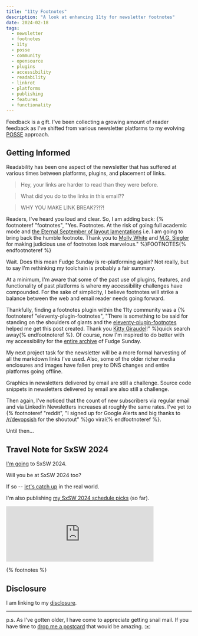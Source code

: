 ```yaml
---
title: "11ty Footnotes"
description: "A look at enhancing 11ty for newsletter footnotes"
date: 2024-02-18
tags: 
  - newsletter
  - footnotes
  - 11ty
  - posse
  - community
  - opensource
  - plugins
  - accessibility
  - readability
  - linkrot
  - platforms
  - publishing
  - features
  - functionality
---
```


Feedback is a gift. I've been collecting a growing amount of reader feedback as I've shifted from various newsletter platforms to my evolving [POSSE](/topics/posse) approach.

## Getting Informed

Readability has been one aspect of the newsletter that has suffered at various times between platforms, plugins, and placement of links.

> Hey, your links are harder to read than they were before. 

> What did you do to the links in this email??

> WHY YOU MAKE LINK BREAK??!?!

Readers, I've heard you loud and clear. So, I am adding back: {% footnoteref "footnotes", "Yes. Footnotes. At the risk of going full academic mode and <a href='https://stanfordmag.org/contents/the-decline-and-fall-of-footnotes'>the Eternal September of layout lamentations</a> i.e. I am going to bring back the humble footnote. Thank you to <a href='https://www.citationneeded.news'>Molly White</a> and <a href='https://spyglass.org'>M.G. Siegler</a> for making judicious use of footnotes look marvelous." %}FOOTNOTES{% endfootnoteref %}

Wait. Does this mean Fudge Sunday is re-platforming again? Not really, but to say I'm rethinking my toolchain is probably a fair summary.

At a minimum, I'm aware that some of the past use of plugins, features, and functionality of past platforms is where my accessibility challenges have compounded. For the sake of simplicity, I believe footnotes will strike a balance between the web and email reader needs going forward.

Thankfully, finding a footnotes plugin within the 11ty community was a {% footnoteref "eleventy-plugin-footnotes", "There is something to be said for standing on the shoulders of giants and the <a href='https://github.com/KittyGiraudel/eleventy-plugin-footnotes'>eleventy-plugin-footnotes</a> helped me get this post created. Thank you <a href='https://kittygiraudel.com'>Kitty Giraudel</a>!" %}quick search away{% endfootnoteref %}. Of course, now I'm inspired to do better with my accessibility for the [entire archive](/archive/) of Fudge Sunday.

My next project task for the newsletter will be a more formal harvesting of all the markdown links I've used. Also, some of the older richer media enclosures and images have fallen prey to DNS changes and entire platforms going offline.

Graphics in newsletters delivered by email are still a challenge. Source code snippets in newsletters delivered by email are also still a challenge.

Then again, I've noticed that the count of new subscribers via regular email and via LinkedIn Newsletters increases at roughly the same rates. I've yet to {% footnoteref "reddit", "I signed up for Google Alerts and big thanks to <a href='https://www.reddit.com/r/devopsish/comments/19ewhpg/how_to_buttondown_with_11ty_on_netlify_with/'>/r/devopsish</a> for the shoutout" %}go viral{% endfootnoteref %}.

Until then... 

## Travel Note for SxSW 2024

[I'm going](/archive/south-by-southwest-bound-and-down/) to SxSW 2024.

Will you be at SxSW 2024 too?

If so -- [let's catch up](https://jaycuthrell.com/contact) in the real world.

I'm also publishing [my SxSW 2024 schedule picks](https://schedule.sxsw.com/favorite/user/985f8ae425a0ca54469639ae92234564491ace14) (so far).

<iframe src="https://cuthrell.com/@jay/111774189599544610/embed" class="mastodon-embed" style="max-width: 100%; border: 0" width="400" allowfullscreen="allowfullscreen"></iframe><script src="https://cuthrell.com/embed.js" async="async"></script>

{% footnotes %}

## Disclosure

I am linking to my [disclosure](https://jaycuthrell.com/disclosure/).

***

p.s. As I've gotten older, I have come to appreciate getting snail mail. If you have time to [drop me a postcard](https://jaycuthrell.com/contact) that would be amazing. ✉️

